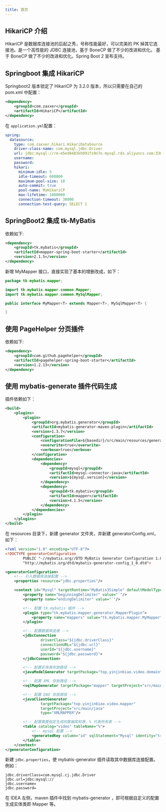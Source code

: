 ```yaml
---
title: 首页
---
```


## HikariCP 介绍
HikariCP 是数据库连接池的后起之秀，号称性能最好，可以完美的 PK 掉其它连接池。是一个高性能的 JDBC 连接池，基于 BoneCP 做了不少的改进和优化。
基于 BoneCP 做了不少的改进和优化。Spring Boot 2 宣布支持。

## Springboot 集成 HikariCP

Springboot2 版本锁定了 HikariCP 为 3.2.0 版本，所以只需要在自己的 pom.xml 中配置：
```xml
<dependency>
    <groupId>com.zaxxer</groupId>
    <artifactId>HikariCP</artifactId>
</dependency>
```

在 `application.yml`配置：

```yml
spring:
  datasource:
    type: com.zaxxer.hikari.HikariDataSource
    driver-class-name: com.mysql.jdbc.Driver
    url: jdbc:mysql://rm-m5ed8483kh091fs9n7o.mysql.rds.aliyuncs.com:3306?useUnicode=true&characterEncoding=utf-8&useSSL=false
    username: 
    password: 
    hikari:
      minimum-idle: 5
      idle-timeout: 600000
      maximum-pool-size: 10
      auto-commit: true
      pool-name: MyHikariCP
      max-lifetime: 1800000
      connection-timeout: 30000
      connection-test-query: SELECT 1
```

## SpringBoot2 集成 tk-MyBatis

依赖如下:

```xml
<dependency>
    <groupId>tk.mybatis</groupId>
    <artifactId>mapper-spring-boot-starter</artifactId>
    <version>2.1.5</version>
</dependency>
```

新增 MyMapper 接口，直接实现了基本的增删改成，如下：

```java
package tk.mybatis.mapper;

import tk.mybatis.mapper.common.Mapper;
import tk.mybatis.mapper.common.MySqlMapper;

public interface MyMapper<T> extends Mapper<T>, MySqlMapper<T> {

}
```

## 使用 PageHelper 分页插件

依赖如下:

```xml
<dependency>
    <groupId>com.github.pagehelper</groupId>
    <artifactId>pagehelper-spring-boot-starter</artifactId>
    <version>1.2.13</version>
</dependency>
```

## 使用 mybatis-generate 插件代码生成

插件依赖如下：

```xml
<build>
    <plugins>
        <plugin>
            <groupId>org.mybatis.generator</groupId>
            <artifactId>mybatis-generator-maven-plugin</artifactId>
            <version>1.3.7</version>
            <configuration>
                <configurationFile>${basedir}/src/main/resources/generator/generatorConfig.xml</configurationFile>
                <overwrite>true</overwrite>
                <verbose>true</verbose>
            </configuration>
            <dependencies>
                <dependency>
                    <groupId>mysql</groupId>
                    <artifactId>mysql-connector-java</artifactId>
                    <version>${mysql.version}</version>
                </dependency>
                <dependency>
                    <groupId>tk.mybatis</groupId>
                    <artifactId>mapper</artifactId>
                    <version>4.1.5</version>
                </dependency>
            </dependencies>
        </plugin>
    </plugins>
</build>
```

在 resources 目录下，新建 generator 文件夹，并新建 generatorConfig.xml，如下：

```xml
<?xml version="1.0" encoding="UTF-8"?>
<!DOCTYPE generatorConfiguration
        PUBLIC "-//mybatis.org//DTD MyBatis Generator Configuration 1.0//EN"
        "http://mybatis.org/dtd/mybatis-generator-config_1_0.dtd">

<generatorConfiguration>
    <!-- 引入数据库连接配置 -->
    <properties resource="jdbc.properties"/>

    <context id="Mysql" targetRuntime="MyBatis3Simple" defaultModelType="flat">
        <property name="beginningDelimiter" value="`"/>
        <property name="endingDelimiter" value="`"/>

        <!-- 配置 tk.mybatis 插件 -->
        <plugin type="tk.mybatis.mapper.generator.MapperPlugin">
            <property name="mappers" value="tk.mybatis.mapper.MyMapper"/>
        </plugin>

        <!-- 配置数据库连接 -->
        <jdbcConnection
                driverClass="${jdbc.driverClass}"
                connectionURL="${jdbc.url}"
                userId="${jdbc.username}"
                password="${jdbc.password}">
        </jdbcConnection>

        <!-- 配置实体类存放路径 -->
        <javaModelGenerator targetPackage="top.yinjinbiao.video.domain" targetProject="src/main/java"/>

        <!-- 配置 XML 存放路径 -->
        <sqlMapGenerator targetPackage="mapper" targetProject="src/main/resources"/>

        <!-- 配置 DAO 存放路径 -->
        <javaClientGenerator
                targetPackage="top.yinjinbiao.video.mapper"
                targetProject="src/main/java"
                type="XMLMAPPER"/>

        <!-- 配置需要指定生成的数据库和表，% 代表所有表 -->
        <table catalog="video" tableName="%">
            <!-- mysql 配置 -->
            <generatedKey column="id" sqlStatement="Mysql" identity="true"/>
        </table>
    </context>
</generatorConfiguration>
```

新建 `jdbc.properties`，使 mybatis-generator 插件读取其中数据库连接配置。例如：

```properties
jdbc.driverClass=com.mysql.cj.jdbc.Driver
jdbc.url=jdbc:mysql://
jdbc.username=
jdbc.password=
```

在 IDEA 左侧，maven 插件中找到 mybatis-generator ，即可根据自定义的配置生成实体类即 Mapper 等。

